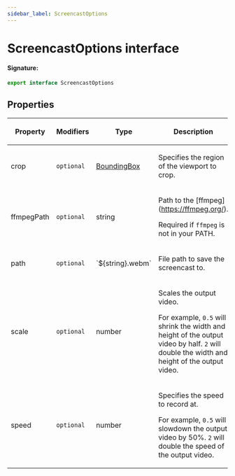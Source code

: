 ```yaml
---
sidebar_label: ScreencastOptions
---
```


# ScreencastOptions interface

#### Signature:

```typescript
export interface ScreencastOptions
```

## Properties

<table><thead><tr><th>

Property

</th><th>

Modifiers

</th><th>

Type

</th><th>

Description

</th><th>

Default

</th></tr></thead>
<tbody><tr><td>

<p id="crop">crop</p>

</td><td>

`optional`

</td><td>

[BoundingBox](./puppeteer.boundingbox.md)

</td><td>

Specifies the region of the viewport to crop.

</td><td>

</td></tr>
<tr><td>

<p id="ffmpegpath">ffmpegPath</p>

</td><td>

`optional`

</td><td>

string

</td><td>

Path to the \[ffmpeg\](https://ffmpeg.org/).

Required if `ffmpeg` is not in your PATH.

</td><td>

</td></tr>
<tr><td>

<p id="path">path</p>

</td><td>

`optional`

</td><td>

\`$&#123;string&#125;.webm\`

</td><td>

File path to save the screencast to.

</td><td>

</td></tr>
<tr><td>

<p id="scale">scale</p>

</td><td>

`optional`

</td><td>

number

</td><td>

Scales the output video.

For example, `0.5` will shrink the width and height of the output video by half. `2` will double the width and height of the output video.

</td><td>

`1`

</td></tr>
<tr><td>

<p id="speed">speed</p>

</td><td>

`optional`

</td><td>

number

</td><td>

Specifies the speed to record at.

For example, `0.5` will slowdown the output video by 50%. `2` will double the speed of the output video.

</td><td>

`1`

</td></tr>
</tbody></table>
